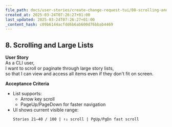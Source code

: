 ```yaml
---
file_path: docs/user-stories/create-change-request-tui/08-scrolling-and-large-lists.md
created_at: 2025-03-24T07:26:27+01:00
last_updated: 2025-03-24T07:26:27+01:00
_content_hash: c09b6144acfdd6b6ab600d76bbab4469
---
```


## 8. Scrolling and Large Lists

**User Story**  
As a CLI user,  
I want to scroll or paginate through large story lists,  
so that I can view and access all items even if they don't fit on screen.

**Acceptance Criteria**
- List supports:
  - Arrow key scroll
  - PageUp/PageDown for faster navigation
- UI shows current visible range:
	```
	Stories 21–40 / 100 | ↑↓ scroll | PgUp/PgDn fast scroll
	```